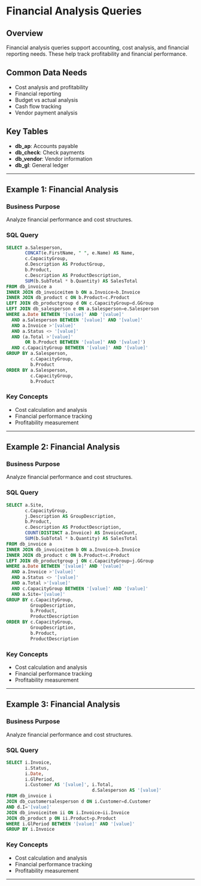 # Financial Analysis Queries

## Overview
Financial analysis queries support accounting, cost analysis, and financial reporting needs. These help track profitability and financial performance.

## Common Data Needs
- Cost analysis and profitability
- Financial reporting
- Budget vs actual analysis
- Cash flow tracking
- Vendor payment analysis

## Key Tables
- **db_ap**: Accounts payable
- **db_check**: Check payments
- **db_vendor**: Vendor information
- **db_gl**: General ledger

---

## Example 1: Financial Analysis

### Business Purpose
Analyze financial performance and cost structures.

### SQL Query
```sql
SELECT a.Salesperson,
       CONCAT(e.FirstName, " ", e.Name) AS Name,
       c.CapacityGroup,
       d.Description AS ProductGroup,
       b.Product,
       c.Description AS ProductDescription,
       SUM(b.SubTotal * b.Quantity) AS SalesTotal
FROM db_invoice a
INNER JOIN db_invoiceitem b ON a.Invoice=b.Invoice
INNER JOIN db_product c ON b.Product=c.Product
LEFT JOIN db_productgroup d ON c.CapacityGroup=d.GGroup
LEFT JOIN db_salesperson e ON a.Salesperson=e.Salesperson
WHERE a.Date BETWEEN '[value]' AND '[value]'
  AND a.Salesperson BETWEEN '[value]' AND '[value]'
  AND a.Invoice >'[value]'
  AND a.Status <> '[value]'
  AND (a.Total >'[value]'
       OR b.Product BETWEEN '[value]' AND '[value]')
  AND c.CapacityGroup BETWEEN '[value]' AND '[value]'
GROUP BY a.Salesperson,
         c.CapacityGroup,
         b.Product
ORDER BY a.Salesperson,
         c.CapacityGroup,
         b.Product
```

### Key Concepts
- Cost calculation and analysis
- Financial performance tracking
- Profitability measurement

---

## Example 2: Financial Analysis

### Business Purpose
Analyze financial performance and cost structures.

### SQL Query
```sql
SELECT a.Site,
       c.CapacityGroup,
       j.Description AS GroupDescription,
       b.Product,
       c.Description AS ProductDescription,
       COUNT(DISTINCT a.Invoice) AS InvoiceCount,
       SUM(b.SubTotal * b.Quantity) AS SalesTotal
FROM db_invoice a
INNER JOIN db_invoiceitem b ON a.Invoice=b.Invoice
INNER JOIN db_product c ON b.Product=c.Product
LEFT JOIN db_productgroup j ON c.CapacityGroup=j.GGroup
WHERE a.Date BETWEEN '[value]' AND '[value]'
  AND a.Invoice >'[value]'
  AND a.Status <> '[value]'
  AND a.Total >'[value]'
  AND c.CapacityGroup BETWEEN '[value]' AND '[value]'
  AND a.Site='[value]'
GROUP BY c.CapacityGroup,
         GroupDescription,
         b.Product,
         ProductDescription
ORDER BY c.CapacityGroup,
         GroupDescription,
         b.Product,
         ProductDescription
```

### Key Concepts
- Cost calculation and analysis
- Financial performance tracking
- Profitability measurement

---

## Example 3: Financial Analysis

### Business Purpose
Analyze financial performance and cost structures.

### SQL Query
```sql
SELECT i.Invoice,
       i.Status,
       i.Date,
       i.GlPeriod,
       i.Customer AS '[value]', i.Total,
                                d.Salesperson AS '[value]'
FROM db_invoice i
JOIN db_customersalesperson d ON i.Customer=d.Customer
AND d.I='[value]'
JOIN db_invoiceitem ii ON i.Invoice=ii.Invoice
JOIN db_product p ON ii.Product=p.Product
WHERE i.GlPeriod BETWEEN '[value]' AND '[value]'
GROUP BY i.Invoice
```

### Key Concepts
- Cost calculation and analysis
- Financial performance tracking
- Profitability measurement

---

